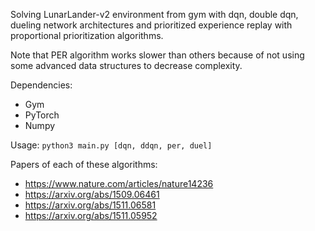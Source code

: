 Solving LunarLander-v2 environment from gym with dqn, double dqn, dueling network architectures and prioritized experience replay with proportional prioritization algorithms.

Note that PER algorithm works slower than others because of not using some advanced data structures to decrease complexity.

Dependencies:
- Gym
- PyTorch
- Numpy

Usage: `python3 main.py [dqn, ddqn, per, duel]`

Papers of each of these algorithms:
- https://www.nature.com/articles/nature14236
- https://arxiv.org/abs/1509.06461
- https://arxiv.org/abs/1511.06581
- https://arxiv.org/abs/1511.05952

